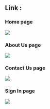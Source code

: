 <h2>Link : <a href="https://lean-in-webd-assignment2.vercel.app/"></a></h2>
 <h3>Home page</h3>
 <img src = "https://github.com/ShikhaDhiman1/LeanIn-WebD-Assignment2/assets/103432012/9e5c71bf-c08d-4c9d-8b0f-c883e11e44d6">
<h3>About Us page</h3>
<img src = "https://github.com/ShikhaDhiman1/LeanIn-WebD-Assignment2/assets/103432012/57e64250-a3f3-40f8-bf93-aaa1507f1925">
<h3>Contact Us page</h3>
<img src = "https://github.com/ShikhaDhiman1/LeanIn-WebD-Assignment2/assets/103432012/03bcc548-a0f3-48de-9171-d12d786fdab5">
<h3>Sign In page</h3>
<img src = "https://github.com/ShikhaDhiman1/LeanIn-WebD-Assignment2/assets/103432012/ddd8f46d-229f-484c-b09b-0110309979d8">
